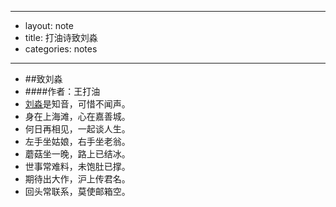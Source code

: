 - --
- layout: note
- title: 打油诗致刘淼
- categories: notes
- --
- ##致刘淼
- ####作者：王打油
- [刘淼](http://liumiao.com)是知音，可惜不闻声。<br>
- 身在上海滩，心在嘉善城。<br>
- 何日再相见，一起谈人生。<br>
- 左手坐姑娘，右手坐老翁。<br>
- 蘑菇坐一晚，路上已结冰。<br>
- 世事常难料，未饱肚已撑。<br>
- 期待出大作，沪上传君名。<br>
- 回头常联系，莫使邮箱空。
